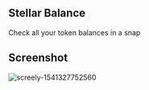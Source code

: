## Stellar Balance

Check all your token balances in a snap

## Screenshot

![screely-1541327752560](https://user-images.githubusercontent.com/7567758/47963023-979e0d00-e060-11e8-8e4e-764c6e4e4c38.png)
